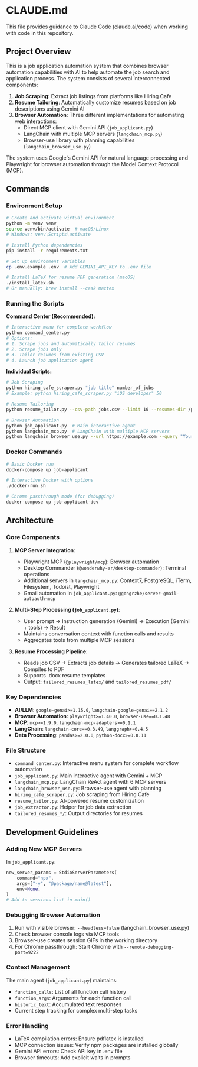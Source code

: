 # CLAUDE.md

This file provides guidance to Claude Code (claude.ai/code) when working with code in this repository.

## Project Overview

This is a job application automation system that combines browser automation capabilities with AI to help automate the job search and application process. The system consists of several interconnected components:

1. **Job Scraping**: Extract job listings from platforms like Hiring Cafe
2. **Resume Tailoring**: Automatically customize resumes based on job descriptions using Gemini AI
3. **Browser Automation**: Three different implementations for automating web interactions:
   - Direct MCP client with Gemini API (`job_applicant.py`)
   - LangChain with multiple MCP servers (`langchain_mcp.py`)
   - Browser-use library with planning capabilities (`langchain_browser_use.py`)

The system uses Google's Gemini API for natural language processing and Playwright for browser automation through the Model Context Protocol (MCP).

## Commands

### Environment Setup
```bash
# Create and activate virtual environment
python -m venv venv
source venv/bin/activate  # macOS/Linux
# Windows: venv\Scripts\activate

# Install Python dependencies
pip install -r requirements.txt

# Set up environment variables
cp .env.example .env  # Add GEMINI_API_KEY to .env file

# Install LaTeX for resume PDF generation (macOS)
./install_latex.sh
# Or manually: brew install --cask mactex
```

### Running the Scripts

**Command Center (Recommended):**
```bash
# Interactive menu for complete workflow
python command_center.py
# Options:
# 1. Scrape jobs and automatically tailor resumes
# 2. Scrape jobs only
# 3. Tailor resumes from existing CSV
# 4. Launch job application agent
```

**Individual Scripts:**
```bash
# Job Scraping
python hiring_cafe_scraper.py "job title" number_of_jobs
# Example: python hiring_cafe_scraper.py "iOS developer" 50

# Resume Tailoring
python resume_tailor.py --csv-path jobs.csv --limit 10 --resumes-dir /path/to/resume/templates

# Browser Automation
python job_applicant.py  # Main interactive agent
python langchain_mcp.py  # LangChain with multiple MCP servers
python langchain_browser_use.py --url https://example.com --query "Your task"
```

### Docker Commands
```bash
# Basic Docker run
docker-compose up job-applicant

# Interactive Docker with options
./docker-run.sh

# Chrome passthrough mode (for debugging)
docker-compose up job-applicant-dev
```

## Architecture

### Core Components

1. **MCP Server Integration**:
   - Playwright MCP (`@playwright/mcp`): Browser automation
   - Desktop Commander (`@wonderwhy-er/desktop-commander`): Terminal operations
   - Additional servers in `langchain_mcp.py`: Context7, PostgreSQL, iTerm, Filesystem, Todoist, Playwright
   - Gmail automation in `job_applicant.py`: `@gongrzhe/server-gmail-autoauth-mcp`

2. **Multi-Step Processing (`job_applicant.py`)**:
   - User prompt → Instruction generation (Gemini) → Execution (Gemini + tools) → Result
   - Maintains conversation context with function calls and results
   - Aggregates tools from multiple MCP sessions

3. **Resume Processing Pipeline**:
   - Reads job CSV → Extracts job details → Generates tailored LaTeX → Compiles to PDF
   - Supports .docx resume templates
   - Output: `tailored_resumes_latex/` and `tailored_resumes_pdf/`

### Key Dependencies

- **AI/LLM**: `google-genai>=1.15.0`, `langchain-google-genai==2.1.2`
- **Browser Automation**: `playwright>=1.40.0`, `browser-use==0.1.48`
- **MCP**: `mcp>=1.9.0`, `langchain-mcp-adapters>=0.1.1`
- **LangChain**: `langchain-core==0.3.49`, `langgraph>=0.4.5`
- **Data Processing**: `pandas>=2.0.0`, `python-docx>=0.8.11`

### File Structure

- `command_center.py`: Interactive menu system for complete workflow automation
- `job_applicant.py`: Main interactive agent with Gemini + MCP
- `langchain_mcp.py`: LangChain ReAct agent with 6 MCP servers
- `langchain_browser_use.py`: Browser-use agent with planning
- `hiring_cafe_scraper.py`: Job scraping from Hiring Cafe
- `resume_tailor.py`: AI-powered resume customization
- `job_extractor.py`: Helper for job data extraction
- `tailored_resumes_*/`: Output directories for resumes

## Development Guidelines

### Adding New MCP Servers

In `job_applicant.py`:
```python
new_server_params = StdioServerParameters(
    command="npx",
    args=["-y", "@package/name@latest"],
    env=None,
)
# Add to sessions list in main()
```

### Debugging Browser Automation

1. Run with visible browser: `--headless=false` (langchain_browser_use.py)
2. Check browser console logs via MCP tools
3. Browser-use creates session GIFs in the working directory
4. For Chrome passthrough: Start Chrome with `--remote-debugging-port=9222`

### Context Management

The main agent (`job_applicant.py`) maintains:
- `function_calls`: List of all function call history
- `function_args`: Arguments for each function call
- `historic_text`: Accumulated text responses
- Current step tracking for complex multi-step tasks

### Error Handling

- LaTeX compilation errors: Ensure pdflatex is installed
- MCP connection issues: Verify npm packages are installed globally
- Gemini API errors: Check API key in .env file
- Browser timeouts: Add explicit waits in prompts